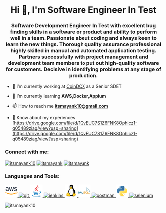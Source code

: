 <h1 align="center">Hi 👋, I'm Software Engineer In Test</h1>
<h3 align="center">Software Development Engineer In Test with excellent bug finding skills in a software or product and ability to perform well in a team. Passionate about coding and always keen to learn the new things. Thorough quality assurance professional highly skilled in manual and automated application testing. Partners successfully with project management and development team members to put out high-quality software for customers. Decisive in identifying problems at any stage of production.</h3>

- 🔭 I’m currently working at [CoinDCX](https://coindcx.com/) as a Senior SDET

- 🌱 I’m currently learning **AWS,Docker,Appium**

- 📫 How to reach me **itsmayank10@gmail.com**

- 📄 Know about my experiences [https://drive.google.com/file/d/1QvEUC7S1Z6FNK8Ophicz1-q05489ziag/view?usp=sharing](https://drive.google.com/file/d/1QvEUC7S1Z6FNK8Ophicz1-q05489ziag/view?usp=sharing)

<h3 align="left">Connect with me:</h3>
<p align="left">
<a href="https://linkedin.com/in/itsmayank10" target="blank"><img align="center" src="https://raw.githubusercontent.com/rahuldkjain/github-profile-readme-generator/master/src/images/icons/Social/linked-in-alt.svg" alt="itsmayank10" height="30" width="40" /></a>
<a href="https://www.hackerrank.com/itsmayank" target="blank"><img align="center" src="https://raw.githubusercontent.com/rahuldkjain/github-profile-readme-generator/master/src/images/icons/Social/hackerrank.svg" alt="itsmayank" height="30" width="40" /></a>
<a href="https://www.leetcode.com/itsmayank" target="blank"><img align="center" src="https://raw.githubusercontent.com/rahuldkjain/github-profile-readme-generator/master/src/images/icons/Social/leet-code.svg" alt="itsmayank" height="30" width="40" /></a>
</p>

<h3 align="left">Languages and Tools:</h3>
<p align="left"> <a href="https://aws.amazon.com" target="_blank" rel="noreferrer"> <img src="https://raw.githubusercontent.com/devicons/devicon/master/icons/amazonwebservices/amazonwebservices-original-wordmark.svg" alt="aws" width="40" height="40"/> </a> <a href="https://git-scm.com/" target="_blank" rel="noreferrer"> <img src="https://www.vectorlogo.zone/logos/git-scm/git-scm-icon.svg" alt="git" width="40" height="40"/> </a> <a href="https://www.java.com" target="_blank" rel="noreferrer"> <img src="https://raw.githubusercontent.com/devicons/devicon/master/icons/java/java-original.svg" alt="java" width="40" height="40"/> </a> <a href="https://www.jenkins.io" target="_blank" rel="noreferrer"> <img src="https://www.vectorlogo.zone/logos/jenkins/jenkins-icon.svg" alt="jenkins" width="40" height="40"/> </a> <a href="https://www.linux.org/" target="_blank" rel="noreferrer"> <img src="https://raw.githubusercontent.com/devicons/devicon/master/icons/linux/linux-original.svg" alt="linux" width="40" height="40"/> </a> <a href="https://www.mysql.com/" target="_blank" rel="noreferrer"> <img src="https://raw.githubusercontent.com/devicons/devicon/master/icons/mysql/mysql-original-wordmark.svg" alt="mysql" width="40" height="40"/> </a> <a href="https://postman.com" target="_blank" rel="noreferrer"> <img src="https://www.vectorlogo.zone/logos/getpostman/getpostman-icon.svg" alt="postman" width="40" height="40"/> </a> <a href="https://www.python.org" target="_blank" rel="noreferrer"> <img src="https://raw.githubusercontent.com/devicons/devicon/master/icons/python/python-original.svg" alt="python" width="40" height="40"/> </a> <a href="https://www.selenium.dev" target="_blank" rel="noreferrer"> <img src="https://raw.githubusercontent.com/detain/svg-logos/780f25886640cef088af994181646db2f6b1a3f8/svg/selenium-logo.svg" alt="selenium" width="40" height="40"/> </a> </p>

<p><img align="center" src="https://github-readme-stats.vercel.app/api/top-langs?username=itsmayank10&show_icons=true&locale=en&layout=compact" alt="itsmayank10" /></p>

